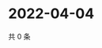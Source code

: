 # 2022-04-04

共 0 条

<!-- BEGIN WEIBO -->
<!-- 最后更新时间 Mon Apr 04 2022 07:15:02 GMT+0800 (China Standard Time) -->

<!-- END WEIBO -->
